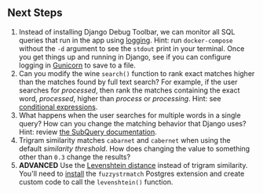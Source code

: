 ## Next Steps

1. Instead of installing Django Debug Toolbar, we can monitor all SQL queries that run in the app using [logging](https://docs.djangoproject.com/en/3.0/topics/logging/#django-db-backends). Hint: run `docker-compose` without the `-d` argument to see the `stdout` print in your terminal. Once you get things up and running in Django, see if you can configure logging in [Gunicorn](http://docs.gunicorn.org/en/latest/settings.html#logging) to save to a file.
2. Can you modify the wine `search()` function to rank exact matches higher than the matches found by full text search? For example, if the user searches for *processed*, then rank the matches containing the exact word, *processed*, higher than *process* or *processing*. Hint: see [conditional expressions](https://docs.djangoproject.com/en/3.0/ref/models/conditional-expressions/).
3. What happens when the user searches for multiple words in a single query? How can you change the matching behavior that Django uses? Hint: review [the SubQuery documentation](https://docs.djangoproject.com/en/3.0/ref/contrib/postgres/search/#searchquery).
4. Trigram similarity matches `cabarnet` and `cabernet` when using the default *similarity threshold*. How does changing the value to something other than `0.3` change the results?
5. **ADVANCED** Use the [Levenshtein distance](https://www.postgresql.org/docs/12/fuzzystrmatch.html#id-1.11.7.24.6) instead of trigram similarity. You'll need to [install](https://www.postgresql.org/docs/12/sql-createextension.html) the `fuzzystrmatch` Postgres extension and create custom code to call the `levenshtein()` function.

